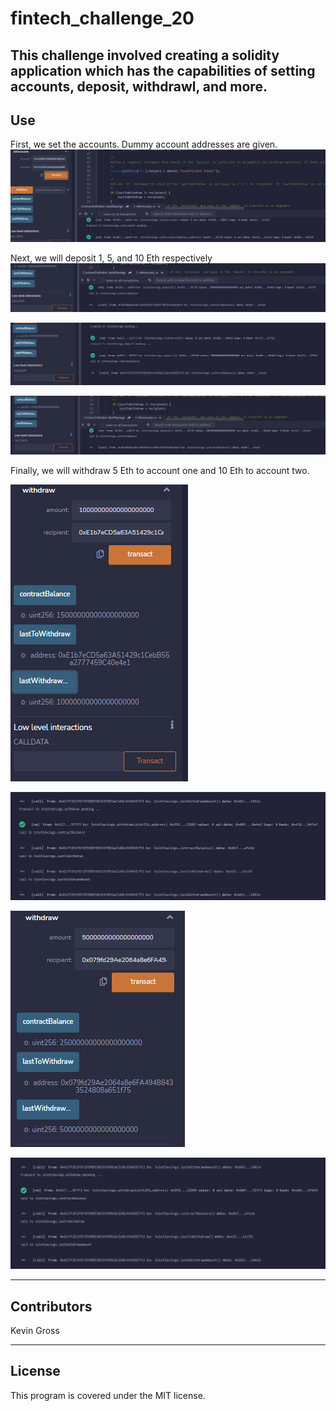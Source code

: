 # fintech_challenge_20

This challenge involved creating a solidity application which has the capabilities of setting accounts, deposit, withdrawl, and more.
---
## Use

First, we set the accounts. Dummy account addresses are given.
![](./Execution_Results/1.PNG)


Next, we will deposit 1, 5, and 10 Eth respectively
![](./Execution_Results/2.PNG)

![](./Execution_Results/3.PNG)

![](./Execution_Results/4.PNG)



Finally, we will withdraw 5 Eth to account one and 10 Eth to account two.

![](./Execution_Results/5.PNG)

![](./Execution_Results/6.PNG)

![](./Execution_Results/7.PNG)

![](./Execution_Results/8.PNG)

---
## Contributors
Kevin Gross

---
## License
This program is covered under the MIT license.